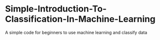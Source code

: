 # Simple-Introduction-To-Classification-In-Machine-Learning
A simple code for beginners to use machine learning and classify data
